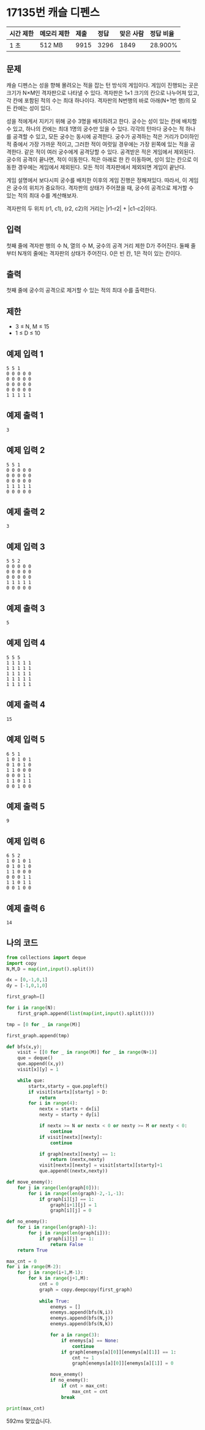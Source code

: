 # 17135번 캐슬 디펜스

| 시간 제한 | 메모리 제한 | 제출 | 정답 | 맞은 사람 | 정답 비율 |
| :-------- | :---------- | :--- | :--- | :-------- | :-------- |
| 1 초      | 512 MB      | 9915 | 3296 | 1849      | 28.900%   |

## 문제

캐슬 디펜스는 성을 향해 몰려오는 적을 잡는 턴 방식의 게임이다. 게임이 진행되는 곳은 크기가 N×M인 격자판으로 나타낼 수 있다. 격자판은 1×1 크기의 칸으로 나누어져 있고, 각 칸에 포함된 적의 수는 최대 하나이다. 격자판의 N번행의 바로 아래(N+1번 행)의 모든 칸에는 성이 있다.

성을 적에게서 지키기 위해 궁수 3명을 배치하려고 한다. 궁수는 성이 있는 칸에 배치할 수 있고, 하나의 칸에는 최대 1명의 궁수만 있을 수 있다. 각각의 턴마다 궁수는 적 하나를 공격할 수 있고, 모든 궁수는 동시에 공격한다. 궁수가 공격하는 적은 거리가 D이하인 적 중에서 가장 가까운 적이고, 그러한 적이 여럿일 경우에는 가장 왼쪽에 있는 적을 공격한다. 같은 적이 여러 궁수에게 공격당할 수 있다. 공격받은 적은 게임에서 제외된다. 궁수의 공격이 끝나면, 적이 이동한다. 적은 아래로 한 칸 이동하며, 성이 있는 칸으로 이동한 경우에는 게임에서 제외된다. 모든 적이 격자판에서 제외되면 게임이 끝난다. 

게임 설명에서 보다시피 궁수를 배치한 이후의 게임 진행은 정해져있다. 따라서, 이 게임은 궁수의 위치가 중요하다. 격자판의 상태가 주어졌을 때, 궁수의 공격으로 제거할 수 있는 적의 최대 수를 계산해보자.

격자판의 두 위치 (r1, c1), (r2, c2)의 거리는 |r1-r2| + |c1-c2|이다.

## 입력

첫째 줄에 격자판 행의 수 N, 열의 수 M, 궁수의 공격 거리 제한 D가 주어진다. 둘째 줄부터 N개의 줄에는 격자판의 상태가 주어진다. 0은 빈 칸, 1은 적이 있는 칸이다.

## 출력

첫째 줄에 궁수의 공격으로 제거할 수 있는 적의 최대 수를 출력한다.

## 제한

- 3 ≤ N, M ≤ 15
- 1 ≤ D ≤ 10

## 예제 입력 1 

```
5 5 1
0 0 0 0 0
0 0 0 0 0
0 0 0 0 0
0 0 0 0 0
1 1 1 1 1
```

## 예제 출력 1 

```
3
```

## 예제 입력 2 

```
5 5 1
0 0 0 0 0
0 0 0 0 0
0 0 0 0 0
1 1 1 1 1
0 0 0 0 0
```

## 예제 출력 2 

```
3
```

## 예제 입력 3 

```
5 5 2
0 0 0 0 0
0 0 0 0 0
0 0 0 0 0
1 1 1 1 1
0 0 0 0 0
```

## 예제 출력 3 

```
5
```

## 예제 입력 4 

```
5 5 5
1 1 1 1 1
1 1 1 1 1
1 1 1 1 1
1 1 1 1 1
1 1 1 1 1
```

## 예제 출력 4 

```
15
```

## 예제 입력 5 

```
6 5 1
1 0 1 0 1
0 1 0 1 0
1 1 0 0 0
0 0 0 1 1
1 1 0 1 1
0 0 1 0 0
```

## 예제 출력 5 

```
9
```

## 예제 입력 6 

```
6 5 2
1 0 1 0 1
0 1 0 1 0
1 1 0 0 0
0 0 0 1 1
1 1 0 1 1
0 0 1 0 0
```

## 예제 출력 6 

```
14
```

## 나의 코드

```Python
from collections import deque
import copy
N,M,D = map(int,input().split())

dx = [0,-1,0,1]
dy = [-1,0,1,0]

first_graph=[]

for i in range(N):
    first_graph.append(list(map(int,input().split())))

tmp = [0 for _ in range(M)]

first_graph.append(tmp)

def bfs(x,y):
    visit = [[0 for _ in range(M)] for _ in range(N+1)]
    que = deque()
    que.append((x,y))
    visit[x][y] = 1

    while que:
        startx,starty = que.popleft()
        if visit[startx][starty] > D:
            return
        for i in range(4):
            nextx = startx + dx[i]
            nexty = starty + dy[i]

            if nextx >= N or nextx < 0 or nexty >= M or nexty < 0:
                continue
            if visit[nextx][nexty]:
                continue

            if graph[nextx][nexty] == 1:
                return (nextx,nexty)
            visit[nextx][nexty] = visit[startx][starty]+1
            que.append((nextx,nexty))

def move_enemy():
    for j in range(len(graph[0])):
        for i in range(len(graph)-2,-1,-1):
            if graph[i][j] == 1:
                graph[i+1][j] = 1
                graph[i][j] = 0

def no_enemy():
    for i in range(len(graph)-1):
        for j in range(len(graph[i])):
            if graph[i][j] == 1:
                return False
    return True

max_cnt = 0
for i in range(M-2):
    for j in range(i+1,M-1):
        for k in range(j+1,M):
            cnt = 0
            graph = copy.deepcopy(first_graph)
            
            while True:
                enemys = []
                enemys.append(bfs(N,i))
                enemys.append(bfs(N,j))
                enemys.append(bfs(N,k))

                for a in range(3):
                    if enemys[a] == None:
                        continue
                    if graph[enemys[a][0]][enemys[a][1]] == 1:
                        cnt += 1
                        graph[enemys[a][0]][enemys[a][1]] = 0

                move_enemy()
                if no_enemy():
                    if cnt > max_cnt:
                        max_cnt = cnt
                    break

print(max_cnt)
```

592ms 맞았습니다.